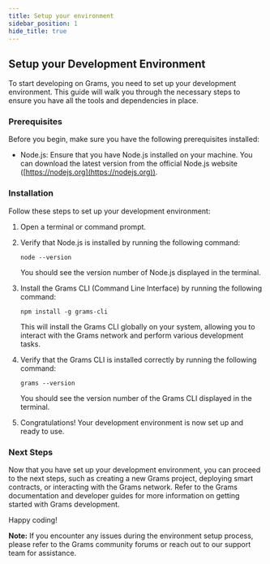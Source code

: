 ```yaml
---
title: Setup your environment
sidebar_position: 1
hide_title: true
---
```


## Setup your Development Environment

To start developing on Grams, you need to set up your development environment. This guide will walk you through the necessary steps to ensure you have all the tools and dependencies in place.

### Prerequisites

Before you begin, make sure you have the following prerequisites installed:

- Node.js: Ensure that you have Node.js installed on your machine. You can download the latest version from the official Node.js website ([https://nodejs.org](https://nodejs.org)).

### Installation

Follow these steps to set up your development environment:

1. Open a terminal or command prompt.

2. Verify that Node.js is installed by running the following command:

   ```shell
   node --version
   ```

   You should see the version number of Node.js displayed in the terminal.

3. Install the Grams CLI (Command Line Interface) by running the following command:

   ```shell
   npm install -g grams-cli
   ```

   This will install the Grams CLI globally on your system, allowing you to interact with the Grams network and perform various development tasks.

4. Verify that the Grams CLI is installed correctly by running the following command:

   ```shell
   grams --version
   ```

   You should see the version number of the Grams CLI displayed in the terminal.

5. Congratulations! Your development environment is now set up and ready to use.

### Next Steps

Now that you have set up your development environment, you can proceed to the next steps, such as creating a new Grams project, deploying smart contracts, or interacting with the Grams network. Refer to the Grams documentation and developer guides for more information on getting started with Grams development.

Happy coding!

**Note:** If you encounter any issues during the environment setup process, please refer to the Grams community forums or reach out to our support team for assistance.